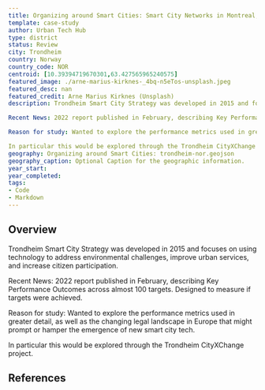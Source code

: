 ```yaml
---
title: Organizing around Smart Cities: Smart City Networks in Montreal, Trondheim, and Tokyo-Trondheim
template: case-study
author: Urban Tech Hub
type: district
status: Review
city: Trondheim
country: Norway
country_code: NOR
centroid: [10.39394719670301,63.427565965240575]
featured_image: ./arne-marius-kirknes-_4bq-n5eTos-unsplash.jpeg
featured_desc: nan
featured_credit: Arne Marius Kirknes (Unsplash)
description: Trondheim Smart City Strategy was developed in 2015 and focuses on using technology to address environmental challenges, improve urban services, and increase citizen participation. 

Recent News: 2022 report published in February, describing Key Performance Outcomes across almost 100 targets. Designed to measure if targets were achieved. 

Reason for study: Wanted to explore the performance metrics used in greater detail, as well as the changing legal landscape in Europe that might prompt or hamper the emergence of new smart city tech. 

In particular this would be explored through the Trondheim CityXChange project. 
geography: Organizing around Smart Cities: trondheim-nor.geojson
geography_caption: Optional Caption for the geographic information.
year_start:
year_completed:
tags:
- Code
- Markdown
---
```


## Overview

Trondheim Smart City Strategy was developed in 2015 and focuses on using technology to address environmental challenges, improve urban services, and increase citizen participation.

Recent News: 2022 report published in February, describing Key Performance Outcomes across almost 100 targets. Designed to measure if targets were achieved.

Reason for study: Wanted to explore the performance metrics used in greater detail, as well as the changing legal landscape in Europe that might prompt or hamper the emergence of new smart city tech.

In particular this would be explored through the Trondheim CityXChange project.

## References
